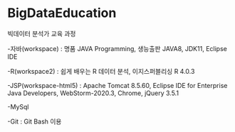 # BigDataEducation

빅데이터 분석가 교육 과정

-자바(workspace) : 명품 JAVA Programming, 생능출판
JAVA8, JDK11, Eclipse IDE

-R(workspace2) : 쉽게 배우는 R 데이터 분석, 이지스퍼블리싱
R 4.0.3 

-JSP(workspace-html5) : Apache Tomcat 8.5.60, Eclipse IDE for Enterprise Java Developers, WebStorm-2020.3, Chrome, jQuery 3.5.1

-MySql

-Git : Git Bash 이용
